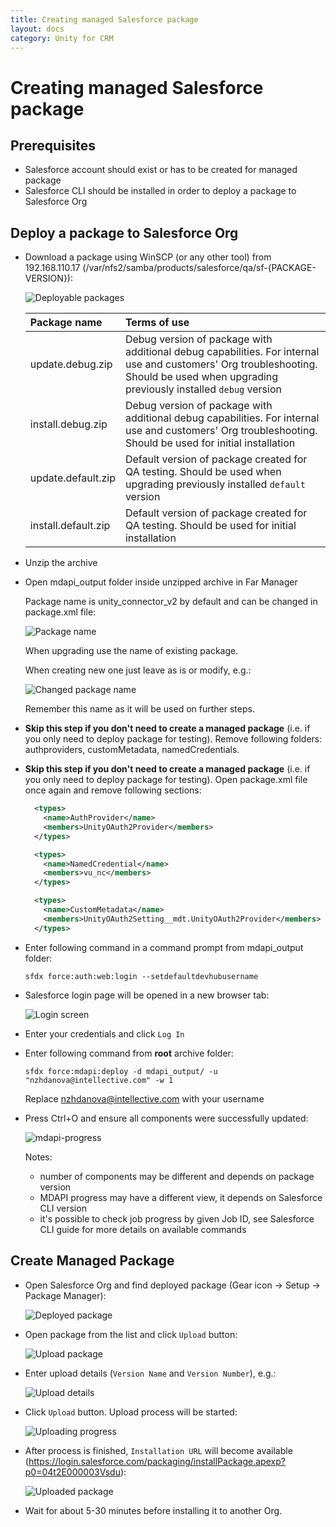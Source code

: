 ```yaml
---
title: Creating managed Salesforce package
layout: docs
category: Unity for CRM
---
```

# Creating managed Salesforce package

## Prerequisites

- Salesforce account should exist or has to be created for managed package
- Salesforce CLI should be installed in order to deploy a package to Salesforce Org

## Deploy a package to Salesforce Org

- Download a package using WinSCP (or any other tool) from 192.168.110.17 
(/var/nfs2/samba/products/salesforce/qa/sf-{PACKAGE-VERSION}):

    ![Deployable packages](./creating-managed-package/images/deployable-packages.png)

	| Package name       | Terms of use          |
	|:-------------------|:------------------------------------------|
	| update.debug.zip   | Debug version of package with additional debug capabilities. For internal use and customers' Org troubleshooting. Should be used when upgrading previously installed `debug` version |
	| install.debug.zip  | Debug version of package with additional debug capabilities. For internal use and customers' Org troubleshooting. Should be used for initial installation |
	| update.default.zip | Default version of package created for QA testing. Should be used when upgrading previously installed `default` version |
	| install.default.zip| Default version of package created for QA testing. Should be used for initial installation |
	
- Unzip the archive

- Open mdapi_output folder inside unzipped archive in Far Manager

    Package name is unity_connector_v2 by default and can be changed in package.xml file:
    
    ![Package name](./creating-managed-package/images/package-name.png)
    
    When upgrading use the name of existing package.
    
    When creating new one just leave as is or modify, e.g.:
    
     ![Changed package name](./creating-managed-package/images/changed-package-name.png)
     
     Remember this name as it will be used on further steps.

- **Skip this step if you don't need to create a managed package** (i.e. if you only need to deploy package for testing).
Remove following folders: authproviders, customMetadata, namedCredentials. 

- **Skip this step if you don't need to create a managed package** (i.e. if you only need to deploy package for testing). 
Open package.xml file once again and remove following sections:

    ```xml
      <types>
        <name>AuthProvider</name>
        <members>UnityOAuth2Provider</members>
      </types>
    ```
    
    ```xml
      <types>
        <name>NamedCredential</name>
        <members>vu_nc</members>
      </types>
    ```
    
    ```xml
      <types>
        <name>CustomMetadata</name>
        <members>UnityOAuth2Setting__mdt.UnityOAuth2Provider</members>
      </types>
    ```

- Enter following command in a command prompt from mdapi_output folder:

    ```text
    sfdx force:auth:web:login --setdefaultdevhubusername
    ```

- Salesforce login page will be opened in a new browser tab:

    ![Login screen](./creating-managed-package/images/login-screen.png)
 
- Enter your credentials and click `Log In`

- Enter following command from **root** archive folder:

    ```text
    sfdx force:mdapi:deploy -d mdapi_output/ -u "nzhdanova@intellective.com" -w 1
    ``` 

    Replace nzhdanova@intellective.com with your username 

- Press Ctrl+O and ensure all components were successfully updated:

    ![mdapi-progress](./creating-managed-package/images/mdapi-progress.png)

    Notes: 
    - number of components may be different and depends on package version 
    - MDAPI progress may have a different view, it depends on Salesforce CLI version
    - it's possible to check job progress by given Job ID, see Salesforce CLI guide for more details on available commands
    
## Create Managed Package
    
- Open Salesforce Org and find deployed package (Gear icon -> Setup -> Package Manager):

    ![Deployed package](./creating-managed-package/images/deployed-package.png)
    
- Open package from the list and click `Upload` button:

    ![Upload package](./creating-managed-package/images/upload-package.png)

- Enter upload details (`Version Name` and `Version Number`), e.g.:

    ![Upload details](./creating-managed-package/images/upload-details.png)
    
- Click `Upload` button. Upload process will be started:

    ![Uploading progress](./creating-managed-package/images/uploading-progress.png)
    
- After process is finished, `Installation URL` will become available (https://login.salesforce.com/packaging/installPackage.apexp?p0=04t2E000003Vsdu):

    ![Uploaded package](./creating-managed-package/images/uploaded-package.png)

- Wait for about 5-30 minutes before installing it to another Org.